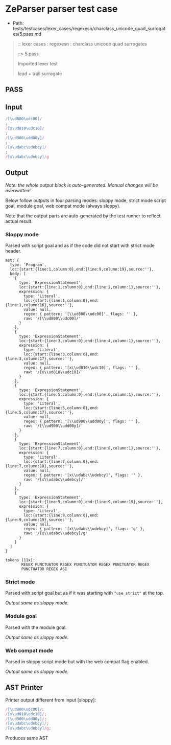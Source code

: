 # ZeParser parser test case

- Path: tests/testcases/lexer_cases/regexesn/charclass_unicode_quad_surrogates/5.pass.md

> :: lexer cases : regexesn : charclass unicode quad surrogates
>
> ::> 5.pass
>
> Imported lexer test
>
> lead + trail surrogate

## PASS

## Input

`````js
/[\ud800\udc00]/
;
/[x\ud810\udc10]/
;
/[\ud900\udd00y]/
;
/[x\udabc\udebcy]/
;
/[x\udabc\udebcy]/g
`````

## Output

_Note: the whole output block is auto-generated. Manual changes will be overwritten!_

Below follow outputs in four parsing modes: sloppy mode, strict mode script goal, module goal, web compat mode (always sloppy).

Note that the output parts are auto-generated by the test runner to reflect actual result.

### Sloppy mode

Parsed with script goal and as if the code did not start with strict mode header.

`````
ast: {
  type: 'Program',
  loc:{start:{line:1,column:0},end:{line:9,column:19},source:''},
  body: [
    {
      type: 'ExpressionStatement',
      loc:{start:{line:1,column:0},end:{line:2,column:1},source:''},
      expression: {
        type: 'Literal',
        loc:{start:{line:1,column:0},end:{line:1,column:16},source:''},
        value: null,
        regex: { pattern: '[\\ud800\\udc00]', flags: '' },
        raw: '/[\\ud800\\udc00]/'
      }
    },
    {
      type: 'ExpressionStatement',
      loc:{start:{line:3,column:0},end:{line:4,column:1},source:''},
      expression: {
        type: 'Literal',
        loc:{start:{line:3,column:0},end:{line:3,column:17},source:''},
        value: null,
        regex: { pattern: '[x\\ud810\\udc10]', flags: '' },
        raw: '/[x\\ud810\\udc10]/'
      }
    },
    {
      type: 'ExpressionStatement',
      loc:{start:{line:5,column:0},end:{line:6,column:1},source:''},
      expression: {
        type: 'Literal',
        loc:{start:{line:5,column:0},end:{line:5,column:17},source:''},
        value: null,
        regex: { pattern: '[\\ud900\\udd00y]', flags: '' },
        raw: '/[\\ud900\\udd00y]/'
      }
    },
    {
      type: 'ExpressionStatement',
      loc:{start:{line:7,column:0},end:{line:8,column:1},source:''},
      expression: {
        type: 'Literal',
        loc:{start:{line:7,column:0},end:{line:7,column:18},source:''},
        value: null,
        regex: { pattern: '[x\\udabc\\udebcy]', flags: '' },
        raw: '/[x\\udabc\\udebcy]/'
      }
    },
    {
      type: 'ExpressionStatement',
      loc:{start:{line:9,column:0},end:{line:9,column:19},source:''},
      expression: {
        type: 'Literal',
        loc:{start:{line:9,column:0},end:{line:9,column:19},source:''},
        value: null,
        regex: { pattern: '[x\\udabc\\udebcy]', flags: 'g' },
        raw: '/[x\\udabc\\udebcy]/g'
      }
    }
  ]
}

tokens (11x):
       REGEX PUNCTUATOR REGEX PUNCTUATOR REGEX PUNCTUATOR REGEX
       PUNCTUATOR REGEX ASI
`````

### Strict mode

Parsed with script goal but as if it was starting with `"use strict"` at the top.

_Output same as sloppy mode._

### Module goal

Parsed with the module goal.

_Output same as sloppy mode._

### Web compat mode

Parsed in sloppy script mode but with the web compat flag enabled.

_Output same as sloppy mode._

## AST Printer

Printer output different from input [sloppy]:

````js
/[\ud800\udc00]/;
/[x\ud810\udc10]/;
/[\ud900\udd00y]/;
/[x\udabc\udebcy]/;
/[x\udabc\udebcy]/g;
````

Produces same AST

